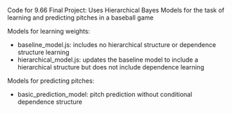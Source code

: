 Code for 9.66 Final Project: Uses Hierarchical Bayes Models for the task of learning and predicting pitches in a baseball game

Models for learning weights:
  - baseline_model.js: includes no hierarchical structure or dependence structure learning
  - hierarchical_model.js: updates the baseline model to include a hierarchical structure but does not include dependence learning

Models for predicting pitches:
  - basic_prediction_model: pitch prediction without conditional dependence structure
